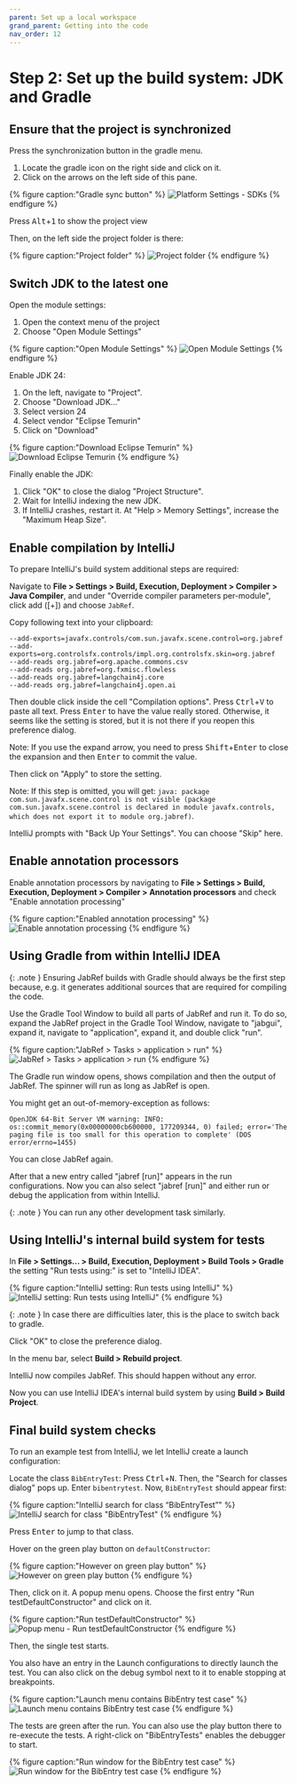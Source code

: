 ```yaml
---
parent: Set up a local workspace
grand_parent: Getting into the code
nav_order: 12
---
```


# Step 2: Set up the build system: JDK and Gradle

## Ensure that the project is synchronized

Press the synchronization button in the gradle menu.

1. Locate the gradle icon on the right side and click on it.
2. Click on the arrows on the left side of this pane.

{% figure caption:"Gradle sync button" %}
![Platform Settings - SDKs](13-01-gradle-sync.png)
{% endfigure %}

Press <kbd>Alt</kbd>+<kbd>1</kbd> to show the project view

Then, on the left side the project folder is there:

{% figure caption:"Project folder" %}
![Project folder](13-02-project-folder.png)
{% endfigure %}

## Switch JDK to the latest one

Open the module settings:

1. Open the context menu of the project
2. Choose "Open Module Settings"

{% figure caption:"Open Module Settings" %}
![Open Module Settings](13-03-open-module-settings.png)
{% endfigure %}

Enable JDK 24:

1. On the left, navigate to "Project".
2. Choose "Download JDK..."
3. Select version 24
4. Select vendor "Eclipse Temurin"
5. Click on "Download"

{% figure caption:"Download Eclipse Temurin" %}
![Download Eclipse Temurin](13-04-download-temurin.png)
{% endfigure %}

Finally enable the JDK:

1. Click "OK" to close the dialog "Project Structure".
2. Wait for IntelliJ indexing the new JDK.
3. If IntelliJ crashes, restart it. At "Help > Memory Settings", increase the "Maximum Heap Size".

## Enable compilation by IntelliJ

To prepare IntelliJ's build system additional steps are required:

Navigate to **File > Settings > Build, Execution, Deployment > Compiler > Java Compiler**, and under "Override compiler parameters per-module", click add (\[+]) and choose `JabRef`.

Copy following text into your clipboard:

```text
--add-exports=javafx.controls/com.sun.javafx.scene.control=org.jabref
--add-exports=org.controlsfx.controls/impl.org.controlsfx.skin=org.jabref
--add-reads org.jabref=org.apache.commons.csv
--add-reads org.jabref=org.fxmisc.flowless
--add-reads org.jabref=langchain4j.core
--add-reads org.jabref=langchain4j.open.ai
```

Then double click inside the cell "Compilation options".
Press <kbd>Ctrl</kbd>+<kbd>V</kbd> to paste all text.
Press <kbd>Enter</kbd> to have the value really stored.
Otherwise, it seems like the setting is stored, but it is not there if you reopen this preference dialog.

Note: If you use the expand arrow, you need to press <kbd>Shift</kbd>+<kbd>Enter</kbd> to close the expansion and then <kbd>Enter</kbd> to commit the value.

Then click on "Apply" to store the setting.

Note: If this step is omitted, you will get: `java: package com.sun.javafx.scene.control is not visible (package com.sun.javafx.scene.control is declared in module javafx.controls, which does not export it to module org.jabref)`.

IntelliJ prompts with "Back Up Your Settings".
You can choose "Skip" here.

## Enable annotation processors

Enable annotation processors by navigating to **File > Settings > Build, Execution, Deployment > Compiler > Annotation processors** and check "Enable annotation processing"

{% figure caption:"Enabled annotation processing" %}
![Enable annotation processing](guidelines-intellij-enable-annotation-processing.png)
{% endfigure %}

## Using Gradle from within IntelliJ IDEA

{: .note }
Ensuring JabRef builds with Gradle should always be the first step because, e.g. it generates additional sources that are required for compiling the code.

Use the Gradle Tool Window to build all parts of JabRef and run it.
To do so, expand the JabRef project in the Gradle Tool Window, navigate to "jabgui", expand it, navigate to "application", expand it, and double click "run".

{% figure caption:"JabRef > Tasks > application > run" %}
![JabRef > Tasks > application > run](13-05-run-gradle.png)
{% endfigure %}

The Gradle run window opens, shows compilation and then the output of JabRef.
The spinner will run as long as JabRef is open.

You might get an out-of-memory-exception as follows:

```text
OpenJDK 64-Bit Server VM warning: INFO: os::commit_memory(0x00000000cb600000, 177209344, 0) failed; error='The paging file is too small for this operation to complete' (DOS error/errno=1455)
```

You can close JabRef again.

After that a new entry called "jabref \[run]" appears in the run configurations.
Now you can also select "jabref \[run]" and either run or debug the application from within IntelliJ.

{: .note }
You can run any other development task similarly.

## Using IntelliJ's internal build system for tests

In **File > Settings... > Build, Execution, Deployment > Build Tools > Gradle** the setting "Run tests using:" is set to "IntelliJ IDEA".

{% figure caption:"IntelliJ setting: Run tests using IntelliJ" %}
![IntelliJ setting: Run tests using IntelliJ"](guidelines-intellij-settings-run-tests-using-intellij.png)
{% endfigure %}

{: .note }
In case there are difficulties later, this is the place to switch back to gradle.

Click "OK" to close the preference dialog.

In the menu bar, select **Build > Rebuild project**.

IntelliJ now compiles JabRef.
This should happen without any error.

Now you can use IntelliJ IDEA's internal build system by using **Build > Build Project**.

## Final build system checks

To run an example test from IntelliJ, we let IntelliJ create a launch configuration:

Locate the class `BibEntryTest`:
Press <kbd>Ctrl</kbd>+<kbd>N</kbd>.
Then, the "Search for classes dialog" pops up.
Enter `bibentrytest`.
Now, `BibEntryTest` should appear first:

{% figure caption:"IntelliJ search for class “BibEntryTest”" %}
![IntelliJ search for class "BibEntryTest"](guidelines-intellij-locate-bibentrytest.png)
{% endfigure %}

Press <kbd>Enter</kbd> to jump to that class.

Hover on the green play button on `defaultConstructor`:

{% figure caption:"However on green play button" %}
![However on green play button](guidelines-intellij-run-single-test.png)
{% endfigure %}

Then, click on it.
A popup menu opens.
Choose the first entry "Run testDefaultConstructor" and click on it.

{% figure caption:"Run testDefaultConstructor" %}
![Popup menu - Run testDefaultConstructor](guidelines-intellij-run-single-test-launch-config.png)
{% endfigure %}

Then, the single test starts.

You also have an entry in the Launch configurations to directly launch the test.
You can also click on the debug symbol next to it to enable stopping at breakpoints.

{% figure caption:"Launch menu contains BibEntry test case" %}
![Launch menu contains BibEntry test case](guidelines-intellij-run-bibentry-test.png)
{% endfigure %}

The tests are green after the run.
You can also use the play button there to re-execute the tests.
A right-click on "BibEntryTests" enables the debugger to start.

{% figure caption:"Run window for the BibEntry test case" %}
![Run window for the BibEntry test case](guidelines-intellij-tests-are-green.png)
{% endfigure %}

<!-- markdownlint-disable-file MD033 -->
